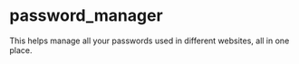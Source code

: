 # password_manager
This helps manage all your passwords used in different websites, all in one place.
